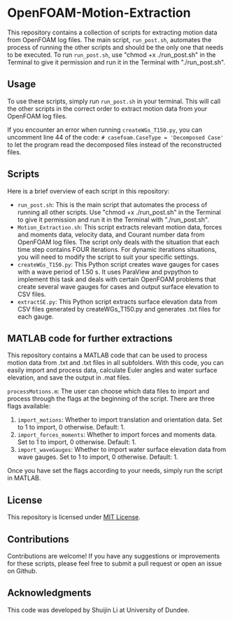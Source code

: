 # OpenFOAM-Motion-Extraction

This repository contains a collection of scripts for extracting motion data from OpenFOAM log files. The main script, `run_post.sh`, automates the process of running the other scripts and should be the only one that needs to be executed. To run `run_post.sh`, use "chmod +x ./run_post.sh" in the Terminal to give it permission and run it in the Terminal with "./run_post.sh".

## Usage

To use these scripts, simply run `run_post.sh` in your terminal. This will call the other scripts in the correct order to extract motion data from your OpenFOAM log files.

If you encounter an error when running `createWGs_T150.py`, you can uncomment line 44 of the code: `# casefoam.CaseType = 'Decomposed Case'` to let the program read the decomposed files instead of the reconstructed files.

## Scripts

Here is a brief overview of each script in this repository:

- `run_post.sh`: This is the main script that automates the process of running all other scripts. Use "chmod +x ./run_post.sh" in the Terminal to give it permission and run it in the Terminal with "./run_post.sh".
- `Motion_Extraction.sh`: This script extracts relevant motion data, forces and moments data, velocity data, and Courant number data from OpenFOAM log files. The script only deals with the situation that each time step contains FOUR iterations. For dynamic iterations situations, you will need to modify the script to suit your specific settings.
- `createWGs_T150.py`: This Python script creates wave gauges for cases with a wave period of 1.50 s. It uses ParaView and pvpython to implement this task and deals with certain OpenFOAM problems that create several wave gauges for cases and output surface elevation to CSV files.
- `extractSE.py`: This Python script extracts surface elevation data from CSV files generated by createWGs_T150.py and generates .txt files for each gauge.

## MATLAB code for further extractions

This repository contains a MATLAB code that can be used to process motion data from .txt and .txt files in all subfolders. With this code, you can easily import and process data, calculate Euler angles and water surface elevation, and save the output in .mat files.

`processMotions.m`: The user can choose which data files to import and process through the flags at the beginning of the script. There are three flags available:

1. `import_motions`: Whether to import translation and orientation data. Set to 1 to import, 0 otherwise. Default: 1.
2. `import_forces_moments`: Whether to import forces and moments data. Set to 1 to import, 0 otherwise. Default: 1.
3. `import_waveGauges`: Whether to import water surface elevation data from wave gauges. Set to 1 to import, 0 otherwise. Default: 1.

Once you have set the flags according to your needs, simply run the script in MATLAB.

## License

This repository is licensed under [MIT License](https://github.com/github/choosealicense.com/blob/gh-pages/LICENSE.md).

## Contributions

Contributions are welcome! If you have any suggestions or improvements for these scripts, please feel free to submit a pull request or open an issue on Github.

## Acknowledgments

This code was developed by Shuijin Li at University of Dundee.
